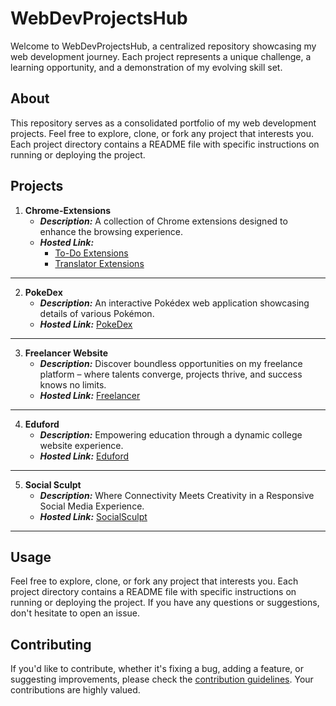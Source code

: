 # WebDevProjectsHub

Welcome to WebDevProjectsHub, a centralized repository showcasing my web development journey. Each project represents a unique challenge, a learning opportunity, and a demonstration of my evolving skill set.

## About

This repository serves as a consolidated portfolio of my web development projects. Feel free to explore, clone, or fork any project that interests you. Each project directory contains a README file with specific instructions on running or deploying the project.

## Projects

1. **Chrome-Extensions**
   - ***Description:*** A collection of Chrome extensions designed to enhance the browsing experience.
   - ***Hosted Link:***
       - [To-Do Extensions](https://ornate-starburst-facc70.netlify.app/)
       - [Translator Extensions](https://resplendent-cheesecake-e5a00a.netlify.app/)
---

2. **PokeDex**
   - ***Description:*** An interactive Pokédex web application showcasing details of various Pokémon.
   - ***Hosted Link:*** [PokeDex](https://dreamy-strudel-74ab8d.netlify.app/)
---

3. **Freelancer Website**
   - ***Description:*** Discover boundless opportunities on my freelance platform – where talents converge, projects thrive, and success knows no limits.
   - ***Hosted Link:*** [Freelancer](https://storied-brioche-b19aaa.netlify.app/)
---

4. **Eduford**
   - ***Description:*** Empowering education through a dynamic college website experience.
   - ***Hosted Link:*** [Eduford](https://earnest-malasada-1b41c3.netlify.app/)
---

5. **Social Sculpt**
   - ***Description:*** Where Connectivity Meets Creativity in a Responsive Social Media Experience.
   - ***Hosted Link:*** [SocialSculpt](https://wondrous-jelly-d31b96.netlify.app/)
---

## Usage
Feel free to explore, clone, or fork any project that interests you. Each project directory contains a README file with specific instructions on running or deploying the project. If you have any questions or suggestions, don't hesitate to open an issue.

## Contributing
If you'd like to contribute, whether it's fixing a bug, adding a feature, or suggesting improvements, please check the [contribution guidelines](./CONTRIBUTING.md). Your contributions are highly valued.
